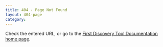 ```yaml
---
title: 404 - Page Not Found
layout: 404-page
category:
---
```


Check the entered URL, or go to the [First Discovery Tool Documentation home page](/).
